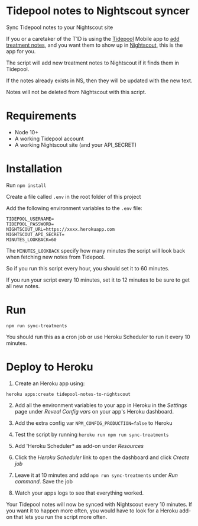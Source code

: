 # Tidepool notes to Nightscout syncer
Sync Tidepool notes to your Nightscout site

If you or a caretaker of the T1D is using the [Tidepool](https://www.tidepool.org/) Mobile app to [add treatment notes](https://support.tidepool.org/hc/en-us/articles/360029369292-Adding-and-deleting-a-note-in-Tidepool-Mobile), and you want them to show up in [Nightscout](https://github.com/nightscout/cgm-remote-monitor), this is the app for you. 

The script will add new treatment notes to Nightscout if it finds them in Tidepool. 

If the notes already exists in NS, then they will be updated with the new text. 

Notes will not be deleted from Nightscout with this script. 

# Requirements

* Node 10+
* A working Tidepool account
* A working Nightscout site (and your API_SECRET)

# Installation

Run `npm install`

Create a file called `.env` in the root folder of this project

Add the following environment variables to the `.env` file:

```
TIDEPOOL_USERNAME=
TIDEPOOL_PASSWORD=
NIGHTSCOUT_URL=https://xxxx.herokuapp.com
NIGHTSCOUT_API_SECRET=
MINUTES_LOOKBACK=60
```

The `MINUTES_LOOKBACK` specify how many minutes the script will look back when fetching new notes from Tidepool.

So if you run this script every hour, you should set it to 60 minutes. 

If you run your script every 10 minutes, set it to 12 minutes to be sure to get all new notes.

# Run

`npm run sync-treatments`

You should run this as a cron job or use Heroku Scheduler to run it every 10 minutes. 

# Deploy to Heroku

1. Create an Heroku app using:

`heroku apps:create tidepool-notes-to-nightscout`

2. Add all the environment variables to your app in Heroku in the *Settings* page under *Reveal Config vars* on your app's Heroku dashboard.

2. Add the extra config var `NPM_CONFIG_PRODUCTION=false` to Heroku

3. Test the script by running `heroku run npm run sync-treatments`

4. Add 'Heroku Scheduler* as add-on under *Resources* 

5. Click the *Heroku Scheduler* link to open the dashboard and click *Create job*

6. Leave it at 10 minutes and add `npm run sync-treatments` under *Run command*. Save the job

7. Watch your apps logs to see that everything worked.

Your Tidepool notes will now be synced with Nightscout every 10 minutes. If you want it to happen more often, you would have to look for a Heroku add-on that lets you run the script more often.
